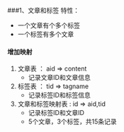 ###1、文章和标签
特性：
* 一个文章有个多个标签
* 一个标签有多个文章

#### 增加映射
1. 文章表    ： aid => content
    * 记录文章ID和文章信息
2. 标签表    ： tid => tagname
    * 记录标签ID和标签信息
3. 文章和标签映射表   : id => aid,tid
    * 记录标签ID和文章ID
    * 5个文章，3个标签，共15条记录

